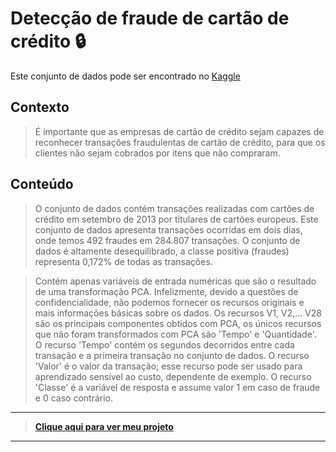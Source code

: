 # Detecção de fraude de cartão de crédito :lock:
Este conjunto de dados pode ser encontrado no [Kaggle](https://www.kaggle.com/datasets/mlg-ulb/creditcardfraud)

## Contexto
> É importante que as empresas de cartão de crédito sejam capazes de reconhecer transações fraudulentas de cartão de crédito, para que os clientes não sejam cobrados por itens que não compraram.

## Conteúdo
> O conjunto de dados contém transações realizadas com cartões de crédito em setembro de 2013 por titulares de cartões europeus.
> Este conjunto de dados apresenta transações ocorridas em dois dias, onde temos 492 fraudes em 284.807 transações. O conjunto de dados é altamente desequilibrado, a classe positiva (fraudes) representa 0,172% de todas as transações.

> Contém apenas variáveis ​​de entrada numéricas que são o resultado de uma transformação PCA. Infelizmente, devido a questões de confidencialidade, não podemos fornecer os recursos originais e mais informações básicas sobre os dados. Os recursos V1, V2,… V28 são os principais componentes obtidos com PCA, os únicos recursos que não foram transformados com PCA são 'Tempo' e 'Quantidade'. O recurso 'Tempo' contém os segundos decorridos entre cada transação e a primeira transação no conjunto de dados. O recurso 'Valor' é o valor da transação; esse recurso pode ser usado para aprendizado sensível ao custo, dependente de exemplo. O recurso 'Classe' é a variável de resposta e assume valor 1 em caso de fraude e 0 caso contrário.</p>
___

> **[Clique aqui para ver meu projeto](https://github.com/FabricioMacena/Data_Science/blob/main/Credit%20Card%20Fraud%20Detection/(PT)/credit_card_fraud_detection(PT).ipynb)**

___